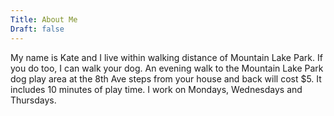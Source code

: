 ```yaml
---
Title: About Me
Draft: false
---
```


My name is Kate and I live within walking distance of Mountain Lake Park. If you do too, I can walk your dog. An evening walk to the Mountain Lake Park dog play area at the 8th Ave steps from your house and back will cost $5. It includes 10 minutes of play time. I work on Mondays, Wednesdays and Thursdays.
